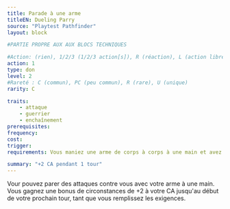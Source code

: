 ```yaml
---
title: Parade à une arme
titleEN: Dueling Parry
source: "Playtest Pathfinder"
layout: block

#PARTIE PROPRE AUX AUX BLOCS TECHNIQUES

#Action: (rien), 1/2/3 (1/2/3 action[s]), R (réaction), L (action libre)
action: 1
type: don
level: 2
#Rareté : C (commun), PC (peu commun), R (rare), U (unique)
rarity: C

traits:
	- attaque
	- guerrier
	- enchaînement
prerequisites:
frequency: 
cost:
trigger: 
requirements: Vous maniez une arme de corps à corps à une main et avez votre(vos) autre(s) main(s) de libre.

summary: "+2 CA pendant 1 tour"
---
```


Vour pouvez parer des attaques contre vous avec votre arme à une main. Vous gagnez une bonus de circonstances de +2 à votre CA jusqu'au début de votre prochain tour, tant que vous remplissez les exigences.